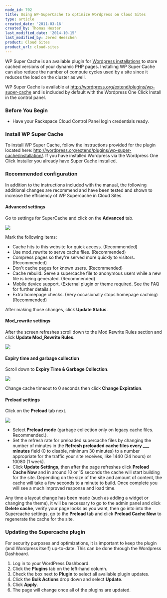 ```yaml
---
node_id: 702
title: Using WP-SuperCache to optimize Wordpress on Cloud Sites
type: article
created_date: '2011-03-16'
created_by: Thomas Hester
last_modified_date: '2014-10-15'
last_modified_by: Jered Heeschen
product: Cloud Sites
product_url: cloud-sites
---
```


WP Super Cache is an available plugin for [Wordpress installations](http://www.rackspace.com/cloud/sites/web-hosting/wordpress/)
to store cached versions of your dynamic PHP pages. Installing WP Super
Cache can also reduce the number of compute cycles used by a site since
it reduces the load on the cluster as well.

WP Super Cache is available at
<http://wordpress.org/extend/plugins/wp-super-cache> and is included by
default with the Wordpress One Click Install in the control panel.

### Before You Begin

-   Have your Rackspace Cloud Control Panel login credentials ready.

### Install WP Super Cache

To install WP Super Cache, follow the instructions provided for the
plugin located here:
<http://wordpress.org/extend/plugins/wp-super-cache/installation/>. If
you have installed Wordpress via the Wordpress One Click Installer you
already have Super Cache installed.

### Recommended configuration

In addition to the instructions included with the manual, the following
additional changes are recommend and have been tested and shown to
increase the efficiency of WP Supercache in Cloud Sites.

#### Advanced settings

Go to settings for SuperCache and click on the **Advanced** tab.

![](https://8026b2e3760e2433679c-fffceaebb8c6ee053c935e8915a3fbe7.ssl.cf2.rackcdn.com/field/image/Tabs.png)

Mark the following items:

-   Cache hits to this website for quick access. (Recommended)
-   Use mod_rewrite to serve cache files. (Recommended)
-   Compress pages so they're served more quickly to visitors.
    (Recommended)
-   Don't cache pages for known users. (Recommended)
-   Cache rebuild. Serve a supercache file to anonymous users while a
    new file is being generated. (Recommended)
-   Mobile device support. (External plugin or theme required. See the
    FAQ for further details.)
-   Extra homepage checks. (Very occasionally stops homepage caching)
    (Recommended)

After making those changes, click **Update Status**.

#### Mod_rewrite settings

After the screen refreshes scroll down to the Mod Rewrite Rules section
and click **Update Mod_Rewrite Rules**.

![](https://8026b2e3760e2433679c-fffceaebb8c6ee053c935e8915a3fbe7.ssl.cf2.rackcdn.com/field/image/RewriteRules1.png)

#### Expiry time and garbage collection

Scroll down to **Expiry Time & Garbage Collection**.

![](https://8026b2e3760e2433679c-fffceaebb8c6ee053c935e8915a3fbe7.ssl.cf2.rackcdn.com/field/image/gc_1.png)

Change cache timeout to 0 seconds then click **Change Expiration**.

#### Preload settings

Click on the **Preload** tab next.

![](https://8026b2e3760e2433679c-fffceaebb8c6ee053c935e8915a3fbe7.ssl.cf2.rackcdn.com/field/image/Preload_0.png)

-   Select **Preload mode** (garbage collection only on legacy
    cache files. Recommended.).
-   Set the refresh rate for preloaded supercache files by changing the
    number of minutes in the **Refresh preloaded cache files every
    \_\_\_ minutes** field (0 to disable, minimum 30 minutes) to a
    number appropriate for the traffic your site receives, like 1440
    (24 hours) or 10080 (1 week).
-   Click **Update Settings**, then after the page refreshes click
    **Preload Cache Now** and in around 10 or 15 seconds the cache will
    start building for the site. Depending on the size of the site and
    amount of content, the cache will take a few seconds to a minute
    to build. Once complete you will see a much improved response and
    load time.

Any time a layout change has been made (such as adding a widget or
changing the theme), it will be necessary to go to the admin panel and
click **Delete cache**, verify your page looks as you want, then go into
into the Supercache settings, go to the **Preload** tab and click
**Preload Cache Now** to regenerate the cache for the site.

### Updating the Supercache plugin

For security purposes and optimizations, it is important to keep the
plugin (and Wordpress itself) up-to-date. This can be done through the
Wordpress Dashboard.

1.  Log in to your WordPress Dashboard.
2.  Click the **Plugins** tab on the left-hand column.
3.  Check the box next to **Plugin** to select all available plugin updates.
4.  Click the **Bulk Actions** drop down and select **Update**.
5.  Click **Apply**.
6.  The page will change once all of the plugins are updated.
